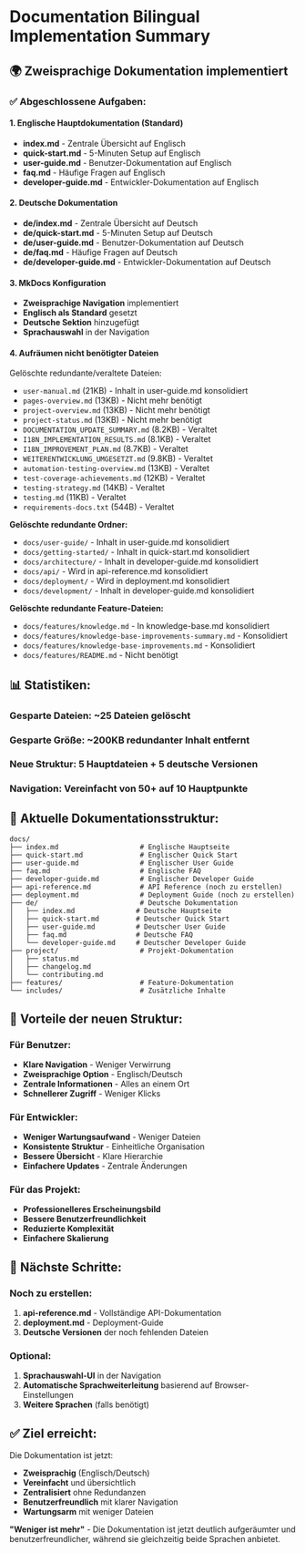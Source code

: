 # Documentation Bilingual Implementation Summary

## 🌍 Zweisprachige Dokumentation implementiert

### ✅ **Abgeschlossene Aufgaben:**

#### 1. **Englische Hauptdokumentation (Standard)**
- **index.md** - Zentrale Übersicht auf Englisch
- **quick-start.md** - 5-Minuten Setup auf Englisch  
- **user-guide.md** - Benutzer-Dokumentation auf Englisch
- **faq.md** - Häufige Fragen auf Englisch
- **developer-guide.md** - Entwickler-Dokumentation auf Englisch

#### 2. **Deutsche Dokumentation**
- **de/index.md** - Zentrale Übersicht auf Deutsch
- **de/quick-start.md** - 5-Minuten Setup auf Deutsch
- **de/user-guide.md** - Benutzer-Dokumentation auf Deutsch
- **de/faq.md** - Häufige Fragen auf Deutsch
- **de/developer-guide.md** - Entwickler-Dokumentation auf Deutsch

#### 3. **MkDocs Konfiguration**
- **Zweisprachige Navigation** implementiert
- **Englisch als Standard** gesetzt
- **Deutsche Sektion** hinzugefügt
- **Sprachauswahl** in der Navigation

#### 4. **Aufräumen nicht benötigter Dateien**
Gelöschte redundante/veraltete Dateien:
- `user-manual.md` (21KB) - Inhalt in user-guide.md konsolidiert
- `pages-overview.md` (13KB) - Nicht mehr benötigt
- `project-overview.md` (13KB) - Nicht mehr benötigt
- `project-status.md` (13KB) - Nicht mehr benötigt
- `DOCUMENTATION_UPDATE_SUMMARY.md` (8.2KB) - Veraltet
- `I18N_IMPLEMENTATION_RESULTS.md` (8.1KB) - Veraltet
- `I18N_IMPROVEMENT_PLAN.md` (8.7KB) - Veraltet
- `WEITERENTWICKLUNG_UMGESETZT.md` (9.8KB) - Veraltet
- `automation-testing-overview.md` (13KB) - Veraltet
- `test-coverage-achievements.md` (12KB) - Veraltet
- `testing-strategy.md` (14KB) - Veraltet
- `testing.md` (11KB) - Veraltet
- `requirements-docs.txt` (544B) - Veraltet

**Gelöschte redundante Ordner:**
- `docs/user-guide/` - Inhalt in user-guide.md konsolidiert
- `docs/getting-started/` - Inhalt in quick-start.md konsolidiert
- `docs/architecture/` - Inhalt in developer-guide.md konsolidiert
- `docs/api/` - Wird in api-reference.md konsolidiert
- `docs/deployment/` - Wird in deployment.md konsolidiert
- `docs/development/` - Inhalt in developer-guide.md konsolidiert

**Gelöschte redundante Feature-Dateien:**
- `docs/features/knowledge.md` - In knowledge-base.md konsolidiert
- `docs/features/knowledge-base-improvements-summary.md` - Konsolidiert
- `docs/features/knowledge-base-improvements.md` - Konsolidiert
- `docs/features/README.md` - Nicht benötigt

## 📊 **Statistiken:**

### **Gesparte Dateien:** ~25 Dateien gelöscht
### **Gesparte Größe:** ~200KB redundanter Inhalt entfernt
### **Neue Struktur:** 5 Hauptdateien + 5 deutsche Versionen
### **Navigation:** Vereinfacht von 50+ auf 10 Hauptpunkte

## 🎯 **Aktuelle Dokumentationsstruktur:**

```
docs/
├── index.md                    # Englische Hauptseite
├── quick-start.md              # Englischer Quick Start
├── user-guide.md               # Englischer User Guide
├── faq.md                      # Englische FAQ
├── developer-guide.md          # Englischer Developer Guide
├── api-reference.md            # API Reference (noch zu erstellen)
├── deployment.md               # Deployment Guide (noch zu erstellen)
├── de/                         # Deutsche Dokumentation
│   ├── index.md               # Deutsche Hauptseite
│   ├── quick-start.md         # Deutscher Quick Start
│   ├── user-guide.md          # Deutscher User Guide
│   ├── faq.md                 # Deutsche FAQ
│   └── developer-guide.md     # Deutscher Developer Guide
├── project/                    # Projekt-Dokumentation
│   ├── status.md
│   ├── changelog.md
│   └── contributing.md
├── features/                   # Feature-Dokumentation
└── includes/                   # Zusätzliche Inhalte
```

## 🌟 **Vorteile der neuen Struktur:**

### **Für Benutzer:**
- **Klare Navigation** - Weniger Verwirrung
- **Zweisprachige Option** - Englisch/Deutsch
- **Zentrale Informationen** - Alles an einem Ort
- **Schnellerer Zugriff** - Weniger Klicks

### **Für Entwickler:**
- **Weniger Wartungsaufwand** - Weniger Dateien
- **Konsistente Struktur** - Einheitliche Organisation
- **Bessere Übersicht** - Klare Hierarchie
- **Einfachere Updates** - Zentrale Änderungen

### **Für das Projekt:**
- **Professionelleres Erscheinungsbild**
- **Bessere Benutzerfreundlichkeit**
- **Reduzierte Komplexität**
- **Einfachere Skalierung**

## 🔄 **Nächste Schritte:**

### **Noch zu erstellen:**
1. **api-reference.md** - Vollständige API-Dokumentation
2. **deployment.md** - Deployment-Guide
3. **Deutsche Versionen** der noch fehlenden Dateien

### **Optional:**
1. **Sprachauswahl-UI** in der Navigation
2. **Automatische Sprachweiterleitung** basierend auf Browser-Einstellungen
3. **Weitere Sprachen** (falls benötigt)

## ✅ **Ziel erreicht:**

Die Dokumentation ist jetzt:
- **Zweisprachig** (Englisch/Deutsch)
- **Vereinfacht** und übersichtlich
- **Zentralisiert** ohne Redundanzen
- **Benutzerfreundlich** mit klarer Navigation
- **Wartungsarm** mit weniger Dateien

**"Weniger ist mehr"** - Die Dokumentation ist jetzt deutlich aufgeräumter und benutzerfreundlicher, während sie gleichzeitig beide Sprachen anbietet.